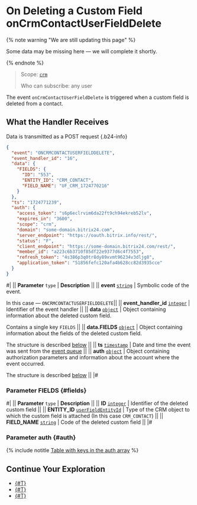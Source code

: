 # On Deleting a Custom Field onCrmContactUserFieldDelete

{% note warning "We are still updating this page" %}

Some data may be missing here — we will complete it shortly.

{% endnote %}

> Scope: [`crm`](../../../scopes/permissions.md)
> 
> Who can subscribe: any user

The event `onCrmContactUserFieldDelete` is triggered when a custom field is deleted from a contact.

## What the Handler Receives

Data is transmitted as a POST request {.b24-info}

```json
{
  "event": "ONCRMCONTACTUSERFIELDDELETE",
  "event_handler_id": "16",
  "data": {
    "FIELDS": {
      "ID": "553",
      "ENTITY_ID": "CRM_CONTACT",
      "FIELD_NAME": "UF_CRM_1724770216"
    }
  },
  "ts": "1724771239",
  "auth": {
    "access_token": "s6p6eclrvim6da22ft9ch94ekreb52lv",
    "expires_in": "3600",
    "scope": "crm",
    "domain": "some-domain.bitrix24.com",
    "server_endpoint": "https://oauth.bitrix.info/rest/",
    "status": "F",
    "client_endpoint": "https://some-domain.bitrix24.com/rest/",
    "member_id": "a223c6b3710f85df22e9377d6c4f7553",
    "refresh_token": "4s386p3q0tr8dy89xvmt96234v3dljg8",
    "application_token": "51856fefc120afa4b628cc82d3935cce"
  }
}
```

#|
|| **Parameter**
`type` | **Description** ||
|| **event**
[`string`](../../../data-types.md) | Symbolic code of the event.

In this case — `ONCRMCONTACTUSERFIELDDELETE`||
|| **event_handler_id**
[`integer`](../../../data-types.md) | Identifier of the event handler ||
|| **data**
[`object`](../../../data-types.md) | Object containing information about the deleted custom field.

Contains a single key `FIELDS` ||
|| **data.FIELDS**
[`object`](../../../data-types.md) | Object containing information about the fields of the deleted custom field.

The structure is described [below](#fields) ||
|| **ts**
[`timestamp`](../../../data-types.md) | Date and time the event was sent from the [event queue](../../../events/index.md) ||
|| **auth**
[`object`](../../../data-types.md) | Object containing authorization parameters and information about the account where the event occurred.

The structure is described [below](#auth) ||
|#

### Parameter FIELDS {#fields}

#|
|| **Parameter**
`type` | **Description** ||
|| **ID**
[`integer`](../../../data-types.md) | Identifier of the deleted custom field ||
|| **ENTITY_ID**
[`userFieldEntityId`](../../data-types.md#object_type) | Type of the CRM object to which the custom field is attached (In this case `CRM_CONTACT`) ||
|| **FIELD_NAME**
[`string`](../../../data-types.md) | Code of the deleted custom field ||
|#

### Parameter auth {#auth}

{% include notitle [Table with keys in the auth array](../../../../_includes/auth-params-in-events.md) %}

## Continue Your Exploration

- [{#T}](../../../events/index.md)
- [{#T}](../../../events/event-bind.md)
- [{#T}](./index.md)